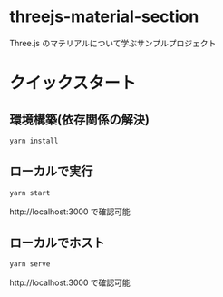 # threejs-material-section

Three.js のマテリアルについて学ぶサンプルプロジェクト

# クイックスタート

## 環境構築(依存関係の解決)

```bash
yarn install
```

## ローカルで実行

```bash
yarn start
```

http://localhost:3000 で確認可能

## ローカルでホスト

```bash
yarn serve
```

http://localhost:3000 で確認可能
